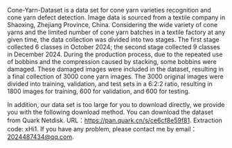 Cone-Yarn-Dataset is a data set for cone yarn varieties recognition and cone yarn defect detection. Image data is sourced from a textile company in Shaoxing, Zhejiang Province, China. Considering the wide variety of cone yarns and the limited number of cone yarn batches in a textile factory at any given time, the data collection was divided into two stages. The first stage collected 6 classes in October 2024; the second stage collected 9 classes in December 2024. During the production process, due to the repeated use of bobbins and the compression caused by stacking, some bobbins were damaged. These damaged images were included in the dataset, resulting in a final collection of 3000 cone yarn images. The 3000 original images were divided into training, validation, and test sets in a 6:2:2 ratio, resulting in 1800 images for training, 600 for validation, and 600 for testing.

In addition, our data set is too large for you to download directly, we provide you with the following download method.
You can download the dataset from Quark Netdisk. URL：https://pan.quark.cn/s/ce6cf8e59f81. Extraction code: xHi1.
If you have any problem, please contact me by email：2024487434@qq.com.
